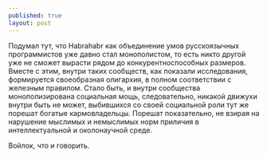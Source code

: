 ```yaml
---
published: true
layout: post
---
```


Подумал тут, что Habrahabr как объединение умов русскоязычных программистов уже давно стал монополистом, то есть никто другой уже не сможет вырасти рядом до конкурентноспособных размеров.
Вместе с этим, внутри таких сообществ, как показали исследования, формируется своеобразная олигархия, в полном соответствии с железным правилом. Стало быть, и внутри сообщества монополизирована социальная мощь, следовательно, никакой движухи внутри быть не может, выбившихся со своей социальной роли тут же порешат богатые кармовладельцы. Порешат показательно, не взирая на нарушение мыслимых и немыслимых норм приличия в интеллектуальной и околонаучной среде.

Войлок, что и говорить. 
